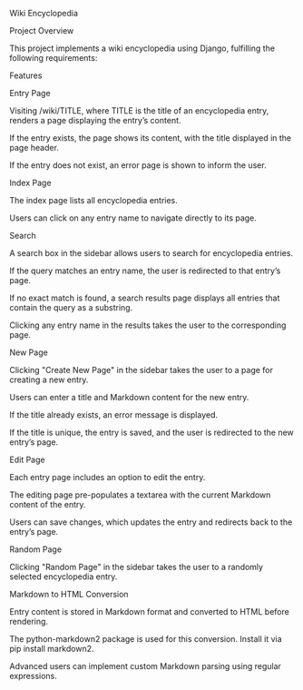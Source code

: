 Wiki Encyclopedia

Project Overview

This project implements a wiki encyclopedia using Django, fulfilling the following requirements:

Features

Entry Page

Visiting /wiki/TITLE, where TITLE is the title of an encyclopedia entry, renders a page displaying the entry’s content.

If the entry exists, the page shows its content, with the title displayed in the page header.

If the entry does not exist, an error page is shown to inform the user.

Index Page

The index page lists all encyclopedia entries.

Users can click on any entry name to navigate directly to its page.

Search

A search box in the sidebar allows users to search for encyclopedia entries.

If the query matches an entry name, the user is redirected to that entry’s page.

If no exact match is found, a search results page displays all entries that contain the query as a substring.

Clicking any entry name in the results takes the user to the corresponding page.

New Page

Clicking "Create New Page" in the sidebar takes the user to a page for creating a new entry.

Users can enter a title and Markdown content for the new entry.

If the title already exists, an error message is displayed.

If the title is unique, the entry is saved, and the user is redirected to the new entry’s page.

Edit Page

Each entry page includes an option to edit the entry.

The editing page pre-populates a textarea with the current Markdown content of the entry.

Users can save changes, which updates the entry and redirects back to the entry’s page.

Random Page

Clicking "Random Page" in the sidebar takes the user to a randomly selected encyclopedia entry.

Markdown to HTML Conversion

Entry content is stored in Markdown format and converted to HTML before rendering.

The python-markdown2 package is used for this conversion. Install it via pip install markdown2.

Advanced users can implement custom Markdown parsing using regular expressions.
